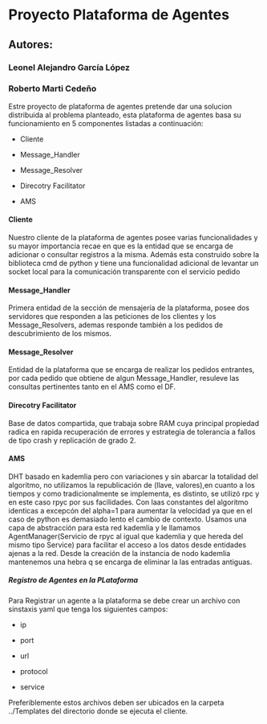 # Proyecto Plataforma de Agentes

## Autores:
### Leonel Alejandro García López
### Roberto Marti Cedeño

Estre proyecto de plataforma de agentes pretende dar una solucion distribuida al problema planteado,
esta plataforma de agentes basa su funcionamiento en 5 componentes listadas a continuación:

* Cliente

* Message_Handler

* Message_Resolver

* Direcotry Facilitator

* AMS

#### Cliente
 Nuestro cliente de la plataforma de agentes posee varias funcionalidades y su mayor importancia recae en que es la entidad que se encarga de adicionar o consultar registros a la misma. Además esta construido sobre la biblioteca cmd de python y tiene una funcionalidad adicional de levantar un socket local para la comunicación transparente con el servicio pedido

#### Message_Handler
 Primera entidad de la sección de mensajería de la plataforma, posee dos servidores que responden a las peticiones de 
 los clientes y los Message_Resolvers, ademas responde también a los pedidos de descubrimiento de los mismos.

#### Message_Resolver
 Entidad de la plataforma que se encarga de realizar los pedidos entrantes, por cada pedido que obtiene de algun Message_Handler, resuleve las consultas pertinentes tanto en el AMS como el DF.

#### Direcotry Facilitator
 Base de datos compartida, que trabaja sobre RAM cuya principal propiedad radica en rapida recuperación de errores y 
estrategia de tolerancia a fallos de tipo crash y replicación de grado 2.

#### AMS
 DHT basado en kademlia pero con variaciones y sin abarcar la totalidad del algoritmo, no utilizamos la republicación de (llave, valores),en cuanto a los tiempos y como tradicionalmente se implementa, es distinto, se utilizó rpc y en este caso rpyc por sus facilidades. Con laas constantes del algoritmo identicas a excepcón del alpha=1 para aumentar la velocidad ya que en el caso de python es demasiado lento el cambio de contexto. Usamos una capa de abstracción para esta red kademlia y le llamamos AgentManager(Servicio de rpyc al igual que kademlia y que hereda del mismo tipo Service) para facilitar el acceso a los datos desde entidades ajenas a la red. Desde la creación de la instancia de nodo kademlia mantenemos una hebra q se encarga de eliminar la las entradas antiguas.
 
##### Registro de Agentes en la PLataforma
Para Registrar un agente a la plataforma se debe crear un archivo con sinstaxis yaml que tenga los siguientes campos:

* ip

* port

* url

* protocol

* service

Preferiblemente estos archivos deben ser ubicados en la carpeta ../Templates del directorio donde se ejecuta el cliente.
